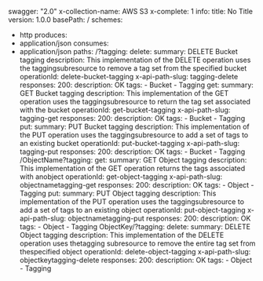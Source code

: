 swagger: "2.0"
x-collection-name: AWS S3
x-complete: 1
info:
  title: No Title
  version: 1.0.0
basePath: /
schemes:
- http
produces:
- application/json
consumes:
- application/json
paths:
  /?tagging:
    delete:
      summary: DELETE Bucket tagging
      description: This implementation of the DELETE operation uses the taggingsubresource
        to remove a tag set from the specified bucket
      operationId: delete-bucket-tagging
      x-api-path-slug: tagging-delete
      responses:
        200:
          description: OK
      tags:
      - Bucket
      - Tagging
    get:
      summary: GET Bucket tagging
      description: This implementation of the GET operation uses the taggingsubresource
        to return the tag set associated with the bucket
      operationId: get-bucket-tagging
      x-api-path-slug: tagging-get
      responses:
        200:
          description: OK
      tags:
      - Bucket
      - Tagging
    put:
      summary: PUT Bucket tagging
      description: This implementation of the PUT operation uses the taggingsubresource
        to add a set of tags to an existing bucket
      operationId: put-bucket-tagging
      x-api-path-slug: tagging-put
      responses:
        200:
          description: OK
      tags:
      - Bucket
      - Tagging
  /ObjectName?tagging:
    get:
      summary: GET Object tagging
      description: This implementation of the GET operation returns the tags associated
        with anobject
      operationId: get-object-tagging
      x-api-path-slug: objectnametagging-get
      responses:
        200:
          description: OK
      tags:
      - Object
      - Tagging
    put:
      summary: PUT Object tagging
      description: This implementation of the PUT operation uses the taggingsubresource
        to add a set of tags to an existing object
      operationId: put-object-tagging
      x-api-path-slug: objectnametagging-put
      responses:
        200:
          description: OK
      tags:
      - Object
      - Tagging
  ObjectKey/?tagging:
    delete:
      summary: DELETE Object tagging
      description: This implementation of the DELETE operation uses thetagging subresource
        to remove the entire tag set from thespecified object
      operationId: delete-object-tagging
      x-api-path-slug: objectkeytagging-delete
      responses:
        200:
          description: OK
      tags:
      - Object
      - Tagging